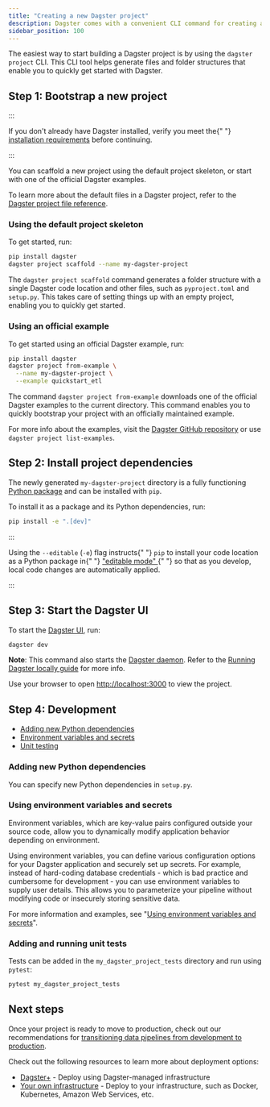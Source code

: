 ```yaml
---
title: "Creating a new Dagster project"
description: Dagster comes with a convenient CLI command for creating a new project. This guide explains the role of each generated file and directory.
sidebar_position: 100
---
```


The easiest way to start building a Dagster project is by using the `dagster project` CLI. This CLI tool helps generate files and folder structures that enable you to quickly get started with Dagster.


## Step 1: Bootstrap a new project

:::

  If you don't already have Dagster installed, verify you meet the{" "}
  <a href="/getting-started/install">installation requirements</a> before
  continuing.

:::

You can scaffold a new project using the default project skeleton, or start with one of the official Dagster examples.

To learn more about the default files in a Dagster project, refer to the [Dagster project file reference](dagster-project-file-reference).

<Tabs>
<TabItem value="Default project skeleton">

### Using the default project skeleton

To get started, run:

```bash
pip install dagster
dagster project scaffold --name my-dagster-project
```

The `dagster project scaffold` command generates a folder structure with a single Dagster code location and other files, such as `pyproject.toml` and `setup.py`. This takes care of setting things up with an empty project, enabling you to quickly get started.

</TabItem>
<TabItem value="Official example">

### Using an official example

To get started using an official Dagster example, run:

```bash
pip install dagster
dagster project from-example \
  --name my-dagster-project \
  --example quickstart_etl
```

The command `dagster project from-example` downloads one of the official Dagster examples to the current directory. This command enables you to quickly bootstrap your project with an officially maintained example.

For more info about the examples, visit the [Dagster GitHub repository](https://github.com/dagster-io/dagster/tree/master/examples) or use `dagster project list-examples`.

</TabItem>
</Tabs>

## Step 2: Install project dependencies

The newly generated `my-dagster-project` directory is a fully functioning [Python package](https://docs.python.org/3/tutorial/modules.html#packages) and can be installed with `pip`.

To install it as a package and its Python dependencies, run:

```bash
pip install -e ".[dev]"
```

:::

  Using the <code>--editable</code> (<code>-e</code>) flag instructs{" "}
  <code>pip</code> to install your code location as a Python package in{" "}
  <a href="https://pip.pypa.io/en/latest/topics/local-project-installs/#editable-installs">
    "editable mode"
  </a>{" "}
  so that as you develop, local code changes are automatically applied.

:::

## Step 3: Start the Dagster UI

To start the [Dagster UI](/guides/operate/webserver), run:

```bash
dagster dev
```

**Note**: This command also starts the [Dagster daemon](/guides/deploy/execution/dagster-daemon). Refer to the [Running Dagster locally guide](/guides/deploy/deployment-options/running-dagster-locally) for more info.

Use your browser to open [http://localhost:3000](http://localhost:3000) to view the project.

## Step 4: Development

- [Adding new Python dependencies](#adding-new-python-dependencies)
- [Environment variables and secrets](#using-environment-variables-and-secrets)
- [Unit testing](#adding-and-running-unit-tests)

### Adding new Python dependencies

You can specify new Python dependencies in `setup.py`.

### Using environment variables and secrets

Environment variables, which are key-value pairs configured outside your source code, allow you to dynamically modify application behavior depending on environment.

Using environment variables, you can define various configuration options for your Dagster application and securely set up secrets. For example, instead of hard-coding database credentials - which is bad practice and cumbersome for development - you can use environment variables to supply user details. This allows you to parameterize your pipeline without modifying code or insecurely storing sensitive data.

For more information and examples, see "[Using environment variables and secrets](/guides/deploy/using-environment-variables-and-secrets)".

### Adding and running unit tests

Tests can be added in the `my_dagster_project_tests` directory and run using `pytest`:

```bash
pytest my_dagster_project_tests
```

## Next steps

Once your project is ready to move to production, check out our recommendations for [transitioning data pipelines from development to production](/guides/deploy/dev-to-prod).

Check out the following resources to learn more about deployment options:

- [Dagster+](/dagster-plus/) - Deploy using Dagster-managed infrastructure
- [Your own infrastructure](/guides/deploy/) - Deploy to your infrastructure, such as Docker, Kubernetes, Amazon Web Services, etc.
